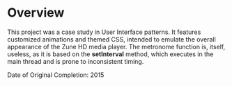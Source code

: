 # Overview

This project was a case study in User Interface patterns. It features customized animations and themed CSS, intended to emulate the overall appearance of the Zune HD media player. The metronome function is, itself, useless, as it is based on the <strong>setInterval</strong> method, which executes in the main thread and is prone to inconsistent timing. 

Date of Original Completion: 2015